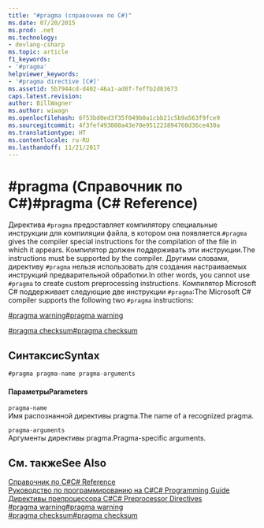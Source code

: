 ```yaml
---
title: "#pragma (справочник по C#)"
ms.date: 07/20/2015
ms.prod: .net
ms.technology:
- devlang-csharp
ms.topic: article
f1_keywords:
- '#pragma'
helpviewer_keywords:
- '#pragma directive [C#]'
ms.assetid: 5b7944cd-d402-46a1-ad8f-feffb2d83673
caps.latest.revision: 
author: BillWagner
ms.author: wiwagn
ms.openlocfilehash: 6f53bd0ed3f35f049b0a1cbb21c5b9a563f9fce9
ms.sourcegitcommit: 4f3fef493080a43e70e951223894768d36ce430a
ms.translationtype: HT
ms.contentlocale: ru-RU
ms.lasthandoff: 11/21/2017
---
```

# <a name="pragma-c-reference"></a><span data-ttu-id="d018f-102">#pragma (Справочник по C#)</span><span class="sxs-lookup"><span data-stu-id="d018f-102">#pragma (C# Reference)</span></span>
<span data-ttu-id="d018f-103">Директива `#pragma` предоставляет компилятору специальные инструкции для компиляции файла, в котором она появляется.</span><span class="sxs-lookup"><span data-stu-id="d018f-103">`#pragma` gives the compiler special instructions for the compilation of the file in which it appears.</span></span> <span data-ttu-id="d018f-104">Компилятор должен поддерживать эти инструкции.</span><span class="sxs-lookup"><span data-stu-id="d018f-104">The instructions must be supported by the compiler.</span></span> <span data-ttu-id="d018f-105">Другими словами, директиву `#pragma` нельзя использовать для создания настраиваемых инструкций предварительной обработки.</span><span class="sxs-lookup"><span data-stu-id="d018f-105">In other words, you cannot use `#pragma` to create custom preprocessing instructions.</span></span> <span data-ttu-id="d018f-106">Компилятор Microsoft C# поддерживает следующие две инструкции `#pragma`:</span><span class="sxs-lookup"><span data-stu-id="d018f-106">The Microsoft C# compiler supports the following two `#pragma` instructions:</span></span>  
  
 [<span data-ttu-id="d018f-107">#pragma warning</span><span class="sxs-lookup"><span data-stu-id="d018f-107">#pragma warning</span></span>](../../../csharp/language-reference/preprocessor-directives/preprocessor-pragma-warning.md)  
  
 [<span data-ttu-id="d018f-108">#pragma checksum</span><span class="sxs-lookup"><span data-stu-id="d018f-108">#pragma checksum</span></span>](../../../csharp/language-reference/preprocessor-directives/preprocessor-pragma-checksum.md)  
  
## <a name="syntax"></a><span data-ttu-id="d018f-109">Синтаксис</span><span class="sxs-lookup"><span data-stu-id="d018f-109">Syntax</span></span>  
  
```csharp
#pragma pragma-name pragma-arguments  
```  
  
#### <a name="parameters"></a><span data-ttu-id="d018f-110">Параметры</span><span class="sxs-lookup"><span data-stu-id="d018f-110">Parameters</span></span>  
 `pragma-name`  
 <span data-ttu-id="d018f-111">Имя распознанной директивы pragma.</span><span class="sxs-lookup"><span data-stu-id="d018f-111">The name of a recognized pragma.</span></span>  
  
 `pragma-arguments`  
 <span data-ttu-id="d018f-112">Аргументы директивы pragma.</span><span class="sxs-lookup"><span data-stu-id="d018f-112">Pragma-specific arguments.</span></span>  
  
## <a name="see-also"></a><span data-ttu-id="d018f-113">См. также</span><span class="sxs-lookup"><span data-stu-id="d018f-113">See Also</span></span>  
 [<span data-ttu-id="d018f-114">Справочник по C#</span><span class="sxs-lookup"><span data-stu-id="d018f-114">C# Reference</span></span>](../../../csharp/language-reference/index.md)  
 [<span data-ttu-id="d018f-115">Руководство по программированию на C#</span><span class="sxs-lookup"><span data-stu-id="d018f-115">C# Programming Guide</span></span>](../../../csharp/programming-guide/index.md)  
 [<span data-ttu-id="d018f-116">Директивы препроцессора C#</span><span class="sxs-lookup"><span data-stu-id="d018f-116">C# Preprocessor Directives</span></span>](../../../csharp/language-reference/preprocessor-directives/index.md)  
 [<span data-ttu-id="d018f-117">#pragma warning</span><span class="sxs-lookup"><span data-stu-id="d018f-117">#pragma warning</span></span>](../../../csharp/language-reference/preprocessor-directives/preprocessor-pragma-warning.md)  
 [<span data-ttu-id="d018f-118">#pragma checksum</span><span class="sxs-lookup"><span data-stu-id="d018f-118">#pragma checksum</span></span>](../../../csharp/language-reference/preprocessor-directives/preprocessor-pragma-checksum.md)
